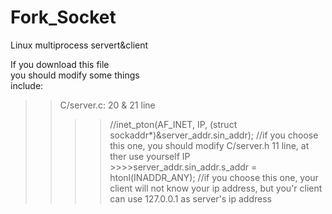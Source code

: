 # Fork_Socket
Linux multiprocess servert&client

If you download this file  
you should modify some things  
include:  
>>C/server.c:   20 & 21 line  
>>>>//inet_pton(AF_INET, IP, (struct sockaddr*)&server_addr.sin_addr);    //if you choose this one, you should modify C/server.h 11 line, at ther use yourself IP >>>>server_addr.sin_addr.s_addr = htonl(INADDR_ANY);  //if you choose this one, your client will not know your ip address, but you'r client can use 127.0.0.1 as server's ip address  
